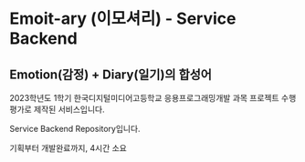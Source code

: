 # Emoit-ary (이모셔리) - Service Backend
## Emotion(감정) + Diary(일기)의 합성어

2023학년도 1학기 한국디지털미디어고등학교 응용프로그래밍개발 과목 프로젝트 수행평가로 제작된 서비스입니다.

Service Backend Repository입니다.  

기획부터 개발완료까지, 4시간 소요